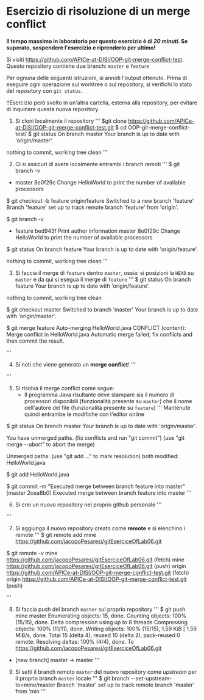 # Esercizio di risoluzione di un merge conflict

**Il tempo massimo in laboratorio per questo esercizio è di _20 minuti_.
Se superato, sospendere l'esercizio e riprenderlo per ultimo!**

Si visiti https://github.com/APICe-at-DISI/OOP-git-merge-conflict-test.
Questo repository contiene due branch: `master` e `feature`

Per ognuna delle seguenti istruzioni, si annoti l'output ottenuto.
Prima di eseguire ogni operazione sul worktree o sul repository,
si verifichi lo stato del repository con `git status`.

!!Esercizio però svolto in un'altra cartella, esterna alla repository,
per evitare di inquinare questa nuova repository

1. Si cloni localmente il repository
'''
$git clone https://github.com/APICe-at-DISI/OOP-git-merge-conflict-test.git
$ cd OOP-git-merge-conflict-test/
$ git status
On branch master
Your branch is up to date with 'origin/master'.

nothing to commit, working tree clean
'''

2. Ci si assicuri di avere localmente entrambi i branch remoti
'''
$ git branch -v
* master 8e0f29c Change HelloWorld to print the number of available processors

$ git checkout -b feature origin/feature
Switched to a new branch 'feature'
Branch 'feature' set up to track remote branch 'feature' from 'origin'.

$ git branch -v
* feature bed943f Print author information
  master  8e0f29c Change HelloWorld to print the number of available processors

$ git status
On branch feature
Your branch is up to date with 'origin/feature'.

nothing to commit, working tree clean
'''

3. Si faccia il merge di `feature` dentro `master`, ossia: si posizioni la `HEAD` su `master`
   e da qui si esegua il merge di `feature`
'''
$ git status
On branch feature
Your branch is up to date with 'origin/feature'.

nothing to commit, working tree clean

$ git checkout master 
Switched to branch 'master'
Your branch is up to date with 'origin/master'.

$ git merge feature
Auto-merging HelloWorld.java
CONFLICT (content): Merge conflict in HelloWorld.java
Automatic merge failed; fix conflicts and then commit the result.

'''

4. Si noti che viene generato un **merge conflict**!
'''

'''

5. Si risolva il merge conflict come segue:
   - Il programma Java risultante deve stampare sia il numero di processori disponibili
     (funzionalità presente su `master`)
     che il nome dell'autore del file
     (funzionalità presente su `feature`)
'''
Mantenute quindi entrambe le modifiche con l'editor online

$ git status
On branch master
Your branch is up to date with 'origin/master'.

You have unmerged paths.
  (fix conflicts and run "git commit")
  (use "git merge --abort" to abort the merge)

Unmerged paths:
  (use "git add <file>..." to mark resolution)
        both modified:   HelloWorld.java

$ git add HelloWorld.java 

$ git commit -m "Executed merge between branch feature into master"
[master 2cea8b0] Executed merge between branch feature into master
'''

6. Si crei un nuovo repository nel proprio github personale
'''

'''

7. Si aggiunga il nuovo repository creato come **remote** e si elenchino i remote
'''
$ git remote add mine https://github.com/jacopoPesaresi/gitEserciceOfLab06.git

$ git remote -v
mine    https://github.com/jacopoPesaresi/gitEserciceOfLab06.git (fetch)
mine    https://github.com/jacopoPesaresi/gitEserciceOfLab06.git (push)
origin  https://github.com/APICe-at-DISI/OOP-git-merge-conflict-test.git (fetch)
origin  https://github.com/APICe-at-DISI/OOP-git-merge-conflict-test.git (push)

'''

8. Si faccia push del branch `master` sul proprio repository
'''
$ git push mine master
Enumerating objects: 15, done.
Counting objects: 100% (15/15), done.
Delta compression using up to 8 threads
Compressing objects: 100% (11/11), done.
Writing objects: 100% (15/15), 1.59 KiB | 1.59 MiB/s, done.
Total 15 (delta 4), reused 10 (delta 2), pack-reused 0
remote: Resolving deltas: 100% (4/4), done.
To https://github.com/jacopoPesaresi/gitEserciceOfLab06.git
 * [new branch]      master -> master
'''

9. Si setti il branch remoto `master` del nuovo repository come *upstream* per il proprio branch `master` locale
'''
$ git branch --set-upstream-to=mine/master
Branch 'master' set up to track remote branch 'master' from 'min
'''

